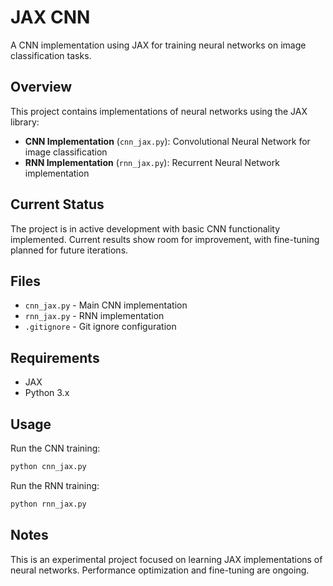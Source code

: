 # JAX CNN

A CNN implementation using JAX for training neural networks on image classification tasks.

## Overview

This project contains implementations of neural networks using the JAX library:

- **CNN Implementation** (`cnn_jax.py`): Convolutional Neural Network for image classification
- **RNN Implementation** (`rnn_jax.py`): Recurrent Neural Network implementation

## Current Status

The project is in active development with basic CNN functionality implemented. Current results show room for improvement, with fine-tuning planned for future iterations.

## Files

- `cnn_jax.py` - Main CNN implementation
- `rnn_jax.py` - RNN implementation 
- `.gitignore` - Git ignore configuration

## Requirements

- JAX
- Python 3.x

## Usage

Run the CNN training:
```bash
python cnn_jax.py
```

Run the RNN training:
```bash
python rnn_jax.py
```

## Notes

This is an experimental project focused on learning JAX implementations of neural networks. Performance optimization and fine-tuning are ongoing.

